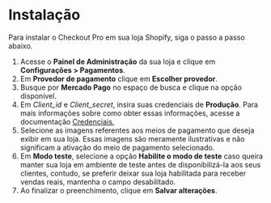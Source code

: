 # Instalação

Para instalar o Checkout Pro em sua loja Shopify, siga o passo a passo abaixo.
 
1. Acesse o **Painel de Administração** da sua loja e clique em **Configurações > Pagamentos**.
2. Em **Provedor de pagamento** clique em **Escolher provedor**.
3. Busque por **Mercado Pago** no espaço de busca e clique na opção disponível.
4. Em _Client_id_ e _Client_secret_, insira suas credenciais de **Produção**. Para mais informações sobre como obter essas informações, acesse a documentação [Credenciais.](https://www.mercadopago.com.br/developers/pt/guides/credentials/credentials)
5. Selecione as imagens referentes aos meios de pagamento que deseja exibir em sua loja. Essas imagens são meramente ilustrativas e não significam a ativação do meio de pagamento selecionado.
6. Em **Modo teste**, selecione a opção **Habilite o modo de teste** caso queira manter sua loja em ambiente de teste antes de disponibilizá-la aos seus clientes, contudo, se preferir deixar sua loja habilitada para receber vendas reais, mantenha o campo desabilitado.
7. Ao finalizar o preenchimento, clique em **Salvar alterações**.